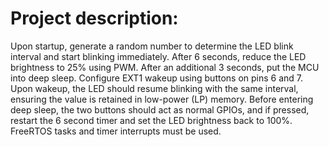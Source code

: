 # Project description:

Upon startup, generate a random number to determine the LED blink interval and start blinking immediately. After 6 seconds, reduce the LED brightness to 25% using PWM. After an additional 3 seconds, put the MCU into deep sleep. Configure EXT1 wakeup using buttons on pins 6 and 7. Upon wakeup, the LED should resume blinking with the same interval, ensuring the value is retained in low-power (LP) memory. Before entering deep sleep, the two buttons should act as normal GPIOs, and if pressed, restart the 6 second timer and set the LED brightness back to 100%. FreeRTOS tasks and timer interrupts must be used.
